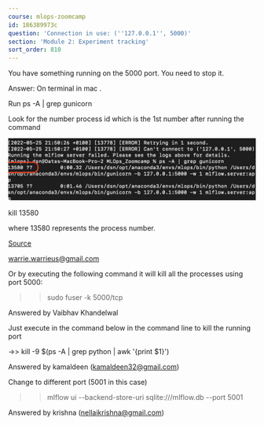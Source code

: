 ```yaml
---
course: mlops-zoomcamp
id: 186389973c
question: 'Connection in use: (''127.0.0.1'', 5000)'
section: 'Module 2: Experiment tracking'
sort_order: 810
---
```


You have something running on the 5000 port. You need to stop it.

Answer: On terminal in mac .

Run ps -A | grep gunicorn

Look for the number process id which is the 1st number after running the command

![Image](images/mlops-zoomcamp/image_ad7daf39.png)

kill 13580

where 13580  represents the process number.

[Source](https://stackoverflow.com/questions/60531166/how-to-safely-shutdown-mlflow-ui#:~:text=I%20also%20met%20a%20similar,and%20kill%20%5BPID%5D%20manually.)

[warrie.warrieus@gmail.com](mailto:warrie.warrieus@gmail.com)

Or by executing the following command it will kill all the processes using port 5000:

>> sudo fuser -k 5000/tcp

Answered by Vaibhav Khandelwal

Just execute in the command below in the command line to kill the running port

->> kill -9 $(ps -A | grep python | awk '{print $1}')

Answered by kamaldeen (kamaldeen32@gmail.com)

Change to different port (5001 in this case)

>> mlflow ui --backend-store-uri sqlite:///mlflow.db --port 5001

Answered by krishna (nellaikrishna@gmail.com)

